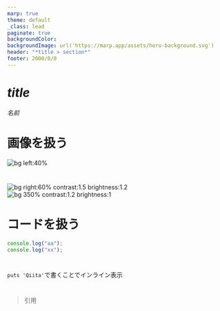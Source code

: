 ```yaml
---
marp: true
theme: default
_class: lead
paginate: true
backgroundColor:
backgroundImage: url('https://marp.app/assets/hero-background.svg')
header: "*title > section*"
footer: 2000/0/0
---
```


<!--
headingDivider: 1
-->

# _title_

_名前_

# 画像を扱う

![bg left:40%](images/image.png)

#

![bg right:60% contrast:1.5 brightness:1.2](images/image.png)
![bg 350% contrast:1.2 brightness:1](images/image.png)

# コードを扱う

```js
console.log("aa");
console.log("xx");
```

#

`puts 'Qiita'`で書くことでインライン表示

#

> 引用

#

<!-- 特定のスライドだけスタイルを変えるときはプロパティの先頭に"_"-->

<!--
_backgroundImage: url('')
_backgroundColor: pink
_color: black
-->

#

#

<!--特定のスライド以降に反映は"_"なし -->
<!--
backgroundImage: url('')
backgroundColor: red
color: white
-->

#
